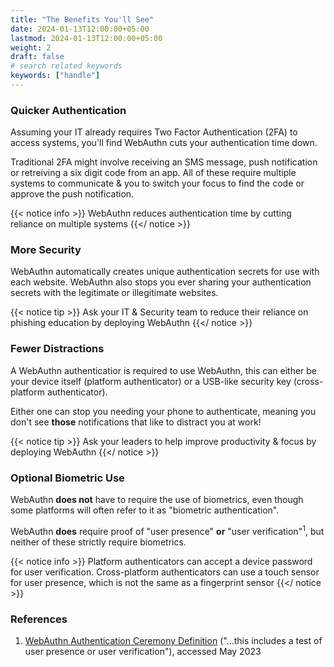 ```yaml
---
title: "The Benefits You'll See"
date: 2024-01-13T12:00:00+05:00
lastmod: 2024-01-13T12:00:00+05:00
weight: 2
draft: false
# search related keywords
keywords: ["handle"]
---
```


### Quicker Authentication

Assuming your IT already requires Two Factor Authentication (2FA) to access systems, you'll find WebAuthn cuts your authentication time down.

Traditional 2FA might involve receiving an SMS message, push notification or retreiving a six digit code from an app. All of these require multiple systems to communicate & you to switch your focus to find the code or approve the push notification.

{{< notice info >}}
WebAuthn reduces authentication time by cutting reliance on multiple systems
{{</ notice >}}

### More Security

WebAuthn automatically creates unique authentication secrets for use with each website. WebAuthn also stops you ever sharing your authentication secrets with the legitimate or illegitimate websites.

{{< notice tip >}}
Ask your IT & Security team to reduce their reliance on phishing education by deploying WebAuthn
{{</ notice >}}

### Fewer Distractions

A WebAuthn authenticatior is required to use WebAuthn, this can either be your device itself (platform authenticator) or a USB-like security key (cross-platform authenticator).

Either one can stop you needing your phone to authenticate, meaning you don't see **those** notifications that like to distract you at work!

{{< notice tip >}}
Ask your leaders to help improve productivity & focus by deploying WebAuthn
{{</ notice >}}

### Optional Biometric Use

WebAuthn **does not** have to require the use of biometrics, even though some platforms will often refer to it as "biometric authentication".

WebAuthn **does** require proof of "user presence" **or** "user verification"<sup>1</sup>, but neither of these strictly require biometrics.

{{< notice info >}}
Platform authenticators can accept a device password for user verification. Cross-platform authenticators can use a touch sensor for user presence, which is not the same as a fingerprint sensor
{{</ notice >}}

### References

1. [WebAuthn Authentication Ceremony Definition](https://www.w3.org/TR/webauthn/#authentication-ceremony) ("...this includes a test of user presence or user verification"), accessed May 2023